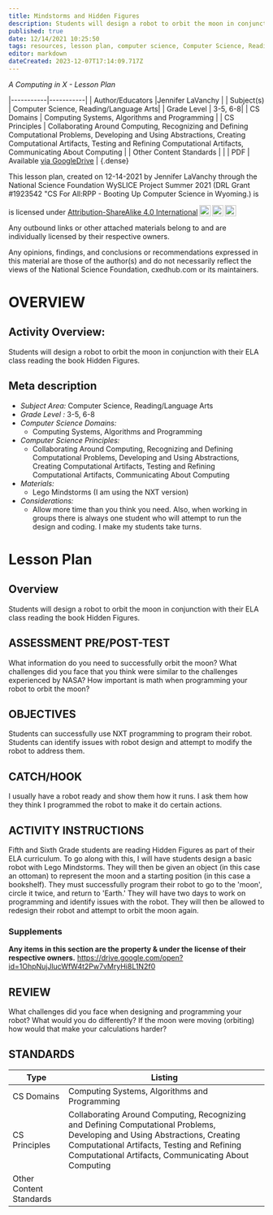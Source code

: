 ```yaml
---
title: Mindstorms and Hidden Figures
description: Students will design a robot to orbit the moon in conjunction with their ELA class reading the book Hidden Figures.
published: true
date: 12/14/2021 10:25:50
tags: resources, lesson plan, computer science, Computer Science, Reading/Language Arts 
editor: markdown
dateCreated: 2023-12-07T17:14:09.717Z
---
```

*A Computing in X - Lesson Plan*

|-----------|-----------|
| Author/Educators |Jennifer LaVanchy |
| Subject(s) | Computer Science, Reading/Language Arts|
| Grade Level | 3-5, 6-8|
| CS Domains | Computing Systems, Algorithms and Programming |
| CS Principles | Collaborating Around Computing, Recognizing and Defining Computational Problems, Developing and Using Abstractions, Creating Computational Artifacts, Testing and Refining Computational Artifacts, Communicating About Computing |
| Other Content Standards |  | 
| PDF | Available [via GoogleDrive](https://drive.google.com/open?id=1dD6UNwjcIIqOryjoINXJ5wQbJBSXnZ8D) |
{.dense}






This lesson plan, created on 12-14-2021 by Jennifer LaVanchy through the National Science Foundation WySLICE Project Summer 2021 (DRL Grant #1923542 "CS For All:RPP - Booting Up Computer Science in Wyoming.) is  <p xmlns:cc="http://creativecommons.org/ns#" >  is licensed under <a href="http://creativecommons.org/licenses/by-sa/4.0/?ref=chooser-v1" target="_blank" rel="license noopener noreferrer" style="display:inline-block;">Attribution-ShareAlike 4.0 International<img style="height:22px!important;margin-left:3px;vertical-align:text-bottom;" src="https://mirrors.creativecommons.org/presskit/icons/cc.svg?ref=chooser-v1"><img style="height:22px!important;margin-left:3px;vertical-align:text-bottom;" src="https://mirrors.creativecommons.org/presskit/icons/by.svg?ref=chooser-v1"><img style="height:22px!important;margin-left:3px;vertical-align:text-bottom;" src="https://mirrors.creativecommons.org/presskit/icons/sa.svg?ref=chooser-v1"></a></p>


Any outbound links or other attached materials belong to and are individually licensed by their respective owners. 


Any opinions, findings, and conclusions or recommendations expressed in this material are those of the author(s) and do not necessarily reflect the views of the National Science Foundation, cxedhub.com or its maintainers.


# OVERVIEW
## Activity Overview:  
Students will design a robot to orbit the moon in conjunction with their ELA class reading the book Hidden Figures.
## Meta description
+ *Subject Area:* Computer Science, Reading/Language Arts 
+ *Grade Level :* 3-5, 6-8 
+ *Computer Science Domains:*
   + Computing Systems, Algorithms and Programming
+ *Computer Science Principles:*
   + Collaborating Around Computing, Recognizing and Defining Computational Problems, Developing and Using Abstractions, Creating Computational Artifacts, Testing and Refining Computational Artifacts, Communicating About Computing
+ *Materials:* 
   + Lego Mindstorms (I am using the NXT version)
+ *Considerations:*
   + Allow more time than you think you need.  Also, when working in groups there is always one student who will attempt to run the design and coding. I make my students take turns.


# Lesson Plan
## Overview
Students will design a robot to orbit the moon in conjunction with their ELA class reading the book Hidden Figures.
## ASSESSMENT PRE/POST-TEST
What information do you need to successfully orbit the moon?
What challenges did you face that you think were similar to the challenges experienced by NASA?
How important is math when programming your robot to orbit the moon?
## OBJECTIVES
Students can successfully use NXT programming to program their robot.
Students can identify issues with robot design and attempt to modify the robot to address them.


## CATCH/HOOK
I usually have a robot ready and show them how it runs.  I ask them how they think I programmed the robot to make it do certain actions.


## ACTIVITY INSTRUCTIONS
Fifth and Sixth Grade students are reading Hidden Figures as part of their ELA curriculum. To go along with this, I will have students design a basic robot with Lego Mindstorms.  They will then be given an object (in this case an ottoman) to represent the moon and a starting position (in this case a bookshelf).  They must successfully program their robot to go to the 'moon', circle it twice, and return to 'Earth.'  They will have two days to work on programming and identify issues with the robot. They will then be allowed to redesign their robot and attempt to orbit the moon again.


### Supplements
**Any items in this section are the property & under the license of their respective owners.**
https://drive.google.com/open?id=1OhpNujJlucWfW4t2Pw7vMryHi8L1N2f0




## REVIEW
What challenges did you face when designing and programming your robot?  What would you do differently?  If the moon were moving (orbiting) how would that make your calculations harder?
## STANDARDS        
| Type | Listing | 
|-----------|-----------|
| CS Domains  | Computing Systems, Algorithms and Programming|
| CS Principles   | Collaborating Around Computing, Recognizing and Defining Computational Problems, Developing and Using Abstractions, Creating Computational Artifacts, Testing and Refining Computational Artifacts, Communicating About Computing|
| Other Content Standards |   |